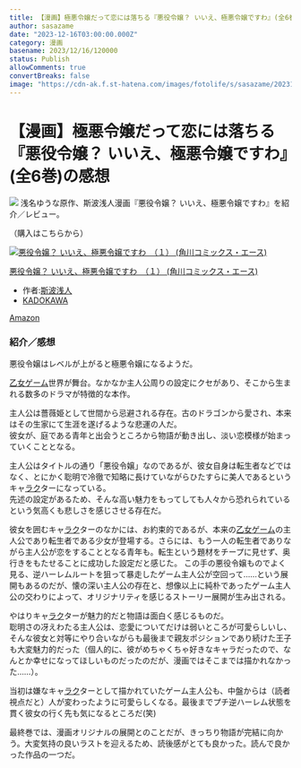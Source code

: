 ```yaml
---
title: 【漫画】極悪令嬢だって恋には落ちる『悪役令嬢？ いいえ、極悪令嬢ですわ』(全6巻)の感想
author: sasazame
date: "2023-12-16T03:00:00.000Z"
category: 漫画
basename: 2023/12/16/120000
status: Publish
allowComments: true
convertBreaks: false
image: "https://cdn-ak.f.st-hatena.com/images/fotolife/s/sasazame/20231207/20231207113037.png"
---
```

# 【漫画】極悪令嬢だって恋には落ちる『悪役令嬢？ いいえ、極悪令嬢ですわ』(全6巻)の感想

![](https://cdn-ak.f.st-hatena.com/images/fotolife/s/sasazame/20231207/20231207113037.png) 浅名ゆうな原作、斯波浅人漫画『悪役令嬢？ いいえ、極悪令嬢ですわ』を紹介／レビュー。

（購入はこちらから）

[![悪役令嬢？ いいえ、極悪令嬢ですわ　（１） (角川コミックス・エース)](https://m.media-amazon.com/images/I/61jqNoKKeqL._SL500_.jpg "悪役令嬢？ いいえ、極悪令嬢ですわ　（１） (角川コミックス・エース)")](https://www.amazon.co.jp/dp/B0863MV4RR?tag=mochig08-22&linkCode=ogi&th=1&psc=1)

[悪役令嬢？ いいえ、極悪令嬢ですわ　（１） (角川コミックス・エース)](https://www.amazon.co.jp/dp/B0863MV4RR?tag=mochig08-22&linkCode=ogi&th=1&psc=1)

-   作者:[斯波浅人](https://d.hatena.ne.jp/keyword/%BB%DB%C7%C8%C0%F5%BF%CD)
-   [KADOKAWA](https://d.hatena.ne.jp/keyword/KADOKAWA)

[Amazon](https://www.amazon.co.jp/dp/B0863MV4RR?tag=mochig08-22&linkCode=ogi&th=1&psc=1)

<!-- Extended Body -->

### 紹介／感想

悪役令嬢はレベルが上がると極悪令嬢になるようだ。

[乙女ゲーム](https://d.hatena.ne.jp/keyword/%B2%B5%BD%F7%A5%B2%A1%BC%A5%E0)世界が舞台。なかなか主人公周りの設定にクセがあり、そこから生まれる数多のドラマが特徴的な本作。

主人公は薔薇姫として世間から忌避される存在。古のドラゴンから愛され、本来はその生家にて生涯を遂げるような悲運の人だ。  
彼女が、庭である青年と出会うところから物語が動き出し、淡い恋模様が始まっていくこととなる。

主人公はタイトルの通り「悪役令嬢」なのであるが、彼女自身は転生者などではなく、とにかく聡明で冷徹で知略に長けていながらひたすらに美人であるというキャ[ラク](https://d.hatena.ne.jp/keyword/%A5%E9%A5%AF)ターになっている。  
先述の設定があるため、そんな高い魅力をもってしても人々から恐れられているという気高くも悲しさを感じさせる存在だ。

彼女を囲むキャ[ラク](https://d.hatena.ne.jp/keyword/%A5%E9%A5%AF)ターのなかには、お約束的であるが、本来の[乙女ゲーム](https://d.hatena.ne.jp/keyword/%B2%B5%BD%F7%A5%B2%A1%BC%A5%E0)の主人公であり転生者である少女が登場する。さらには、もう一人の転生者でありながら主人公が恋をすることとなる青年も。転生という題材をチープに見せず、奥行きをもたせることに成功した設定だと感じた。 この手の悪役令嬢ものでよく見る、逆ハーレムルートを狙って暴走したゲーム主人公が空回って……という展開もあるのだが、懐の深い主人公の存在と、想像以上に純朴であったゲーム主人公の交わりによって、オリジナリティを感じるストーリー展開が生み出される。

  

やはりキャ[ラク](https://d.hatena.ne.jp/keyword/%A5%E9%A5%AF)ターが魅力的だと物語は面白く感じるものだ。  
聡明さの冴えわたる主人公は、恋愛についてだけは弱いところが可愛らしいし、そんな彼女と対等にやり合いながらも最後まで親友ポジションであり続けた王子も大変魅力的だった（個人的に、彼がめちゃくちゃ好きなキャラだったので、なんとか幸せになってほしいものだったのだが、漫画ではそこまでは描かれなかった……）。

当初は嫌なキャ[ラク](https://d.hatena.ne.jp/keyword/%A5%E9%A5%AF)ターとして描かれていたゲーム主人公も、中盤からは（読者視点だと）人が変わったように可愛らしくなる。最後までプチ逆ハーレム状態を貫く彼女の行く先も気になるところだ(笑)

最終巻では、漫画オリジナルの展開とのことだが、きっちり物語が完結に向かう。大変気持の良いラストを迎えるため、読後感がとても良かった。読んで良かった作品の一つだ。